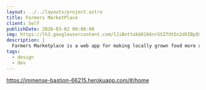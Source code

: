 ```yaml
---
layout: ../../layouts/project.astro
title: Farmers MarketPlace
client: Self
publishDate: 2020-03-02 00:00:00
img: https://lh3.googleusercontent.com/lJiBottakb0166nrGSZfUtEn2dXIBp9XOv9NjR_CIFhcwmYjI_A8sEaT-ebvb6TddxjervMM2oCBS8zIb9qbi_rL5zLnY6xyazbOTLaj1KPUhAdpUVA5Du71L9UVixUESZQKnbCG2CuwDwKTb9WedEkLphZOpAWiAgvVYtdHJyHL9YRO57LYiaGpKCWU_0OTdnqZoshhwHObLsWKrJ6w825YQcBNTKt_hF9EMmt2a9RQqXIvAl13QMRC6awCcBNyAkjfsF3EjXSx36qlJukYU0-TbEF-b5J6KLyIrNp1f2IgVmdiT2VlqZvZoFuO__3mMmSqzYA6ZWsUYpe9e842fD9a4Es5dTkZ4RKzVXmYnFa0z_8QO-HG_VLqTXTuaiEiF8-tWhIRlBr8bKpMw5_ZBMz1nyon2WwiUiHTOxmWUf8mJ7xiL2Ewwgb_ULTXBkgehPtnqVkbFqDn-5PAWAuoOaFALEKTVIFS2PrYQVHBUvHoubrXf8qwsmiDPnQWMQFsrgT1_yLtMkFyHbfw5yb2D23G-Ydxna1Q4MVrP90VqbaYHuWCJR6Cu1vsJ93v-lHjr2CJ2l4kz-oowdFqbwLWPBUaaH_bDXS_Y8fFqKEBiho9phNvpkVNFaTW25ZdIB3Oab4A-tgQXo-pF-dNeMwWvADZOwIZtsFTG1iYuZCwaoD4wo_Ck4evgWVAzwdGOClTQA3T_9AVHqn6-NehRTGKd7zn94VVaxOdiWx5PvDLfHRqTzyoe5RjzGygXkR1jwR21D8qRIGWfnUe4M5RRwwH5g5yGy-C5fzIgKLBiggmYL941w2qJ6PkSjL9MkWWvSG59t_Od3dF93GUSE9aY-dsUQnXGodQ8Um1MyTtNVs1Zquk9le2mns7Lhj7Uk1ZTqyV-bjlamXAJN6CxDjx-_0gzD1c4MONtNMYRZHgpWek4ajwcp1z=w2878-h1454-no?authuser=0
description: |
  Farmers Marketplace is a web app for making locally grown food more accessible.
tags:
  - design
  - dev
---
```


https://immense-bastion-66215.herokuapp.com/#/home
